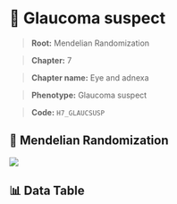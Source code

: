 # 🧪 Glaucoma suspect

> **Root:** Mendelian Randomization

> **Chapter:** 7  

> **Chapter name:** Eye and adnexa

> **Phenotype:** Glaucoma suspect  

> **Code:** `H7_GLAUCSUSP`

## 🧬 Mendelian Randomization  

<img src="/MR/Figures/Forward/H7_GLAUCSUSP.png"/>

## 📊 Data Table

<CsvTableMRF src="/MR/Data/Forward/H7_GLAUCSUSP.csv"/>

